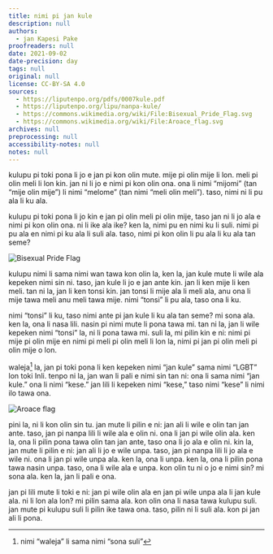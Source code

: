```yaml
---
title: nimi pi jan kule
description: null
authors:
  - jan Kapesi Pake
proofreaders: null
date: 2021-09-02
date-precision: day
tags: null
original: null
license: CC-BY-SA 4.0
sources:
  - https://liputenpo.org/pdfs/0007kule.pdf
  - https://liputenpo.org/lipu/nanpa-kule/
  - https://commons.wikimedia.org/wiki/File:Bisexual_Pride_Flag.svg
  - https://commons.wikimedia.org/wiki/File:Aroace_flag.svg
archives: null
preprocessing: null
accessibility-notes: null
notes: null
---
```


kulupu pi toki pona li jo e jan pi kon olin mute. mije pi olin mije li lon. meli pi olin meli li lon kin. jan ni li jo e nimi pi kon olin ona. ona li nimi “mijomi” (tan “mije olin mije”) li nimi “melome” (tan nimi “meli olin meli”). taso, nimi ni li pu ala li ku ala.

kulupu pi toki pona li jo kin e jan pi olin meli pi olin mije, taso jan ni li jo ala e nimi pi kon olin ona. ni li ike ala ike? ken la, nimi pu en nimi ku li suli. nimi pi pu ala en nimi pi ku ala li suli ala. taso, nimi pi kon olin li pu ala li ku ala tan seme?

![Bisexual Pride Flag](https://upload.wikimedia.org/wikipedia/commons/2/2a/Bisexual_Pride_Flag.svg)

kulupu nimi li sama nimi wan tawa kon olin la, ken la, jan kule mute li wile ala kepeken nimi sin ni. taso, jan kule li jo e jan ante kin. jan li ken mije li ken meli. tan ni la, jan li ken tonsi kin. jan tonsi li mije ala li meli ala, anu ona li mije tawa meli anu meli tawa mije. nimi “tonsi” li pu ala, taso ona li ku.

nimi “tonsi” li ku, taso nimi ante pi jan kule li ku ala tan seme? mi sona ala. ken la, ona li nasa lili. nasin pi nimi mute li pona tawa mi. tan ni la, jan li wile kepeken nimi “tonsi” la, ni li pona tawa mi. suli la, mi pilin kin e ni: nimi pi mije pi olin mije en nimi pi meli pi olin meli li lon la, nimi pi jan pi olin meli pi olin mije o lon.

waleja[^1] la, jan pi toki pona li ken kepeken nimi “jan kule” sama nimi “LGBT” lon toki Inli. tenpo ni la, jan wan li pali e nimi sin tan ni: ona li sama nimi “jan kule.” ona li nimi “kese.” jan lili li kepeken nimi “kese,” taso nimi “kese” li nimi ilo tawa ona.

![Aroace flag](https://upload.wikimedia.org/wikipedia/commons/1/12/Aroace_flag.svg)

[^1]: nimi “waleja” li sama nimi “sona suli”

pini la, ni li kon olin sin tu. jan mute li pilin e ni: jan ali li wile e olin tan jan ante. taso, jan pi nanpa lili li wile ala e olin ni. ona li jan pi wile olin ala. ken la, ona li pilin pona tawa olin tan jan ante, taso ona li jo ala e olin ni. kin la, jan mute li pilin e ni: jan ali li jo e wile unpa. taso, jan pi nanpa lili li jo ala e wile ni. ona li jan pi wile unpa ala. ken la, ona li unpa. ken la, ona li pilin pona tawa nasin unpa. taso, ona li wile ala e unpa. kon olin tu ni o jo e nimi sin? mi sona ala. ken la, jan li pali e ona.

jan pi lili mute li toki e ni: jan pi wile olin ala en jan pi wile unpa ala li jan kule ala. ni li lon ala lon? mi pilin sama ala. kon olin ona li nasa tawa kulupu suli. jan mute pi kulupu suli li pilin ike tawa ona. taso, pilin ni li suli ala. kon pi jan ali li pona.